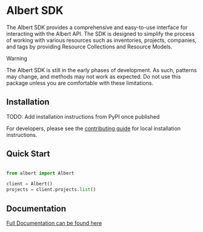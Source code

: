 # Albert SDK
The Albert SDK provides a comprehensive and easy-to-use interface for interacting with the Albert API. The SDK is designed to simplify the process of working with various resources such as inventories, projects, companies, and tags by providing Resource Collections and Resource Models.

> [!WARNING]
> The Albert SDK is still in the early phases of development. As such, patterns may change, and methods may not work as expected. Do not use this package unless you are comfortable with these limitations.

## Installation

TODO: Add installation instructions from PyPI once published

For developers, please see the [contributing guide](CONTRIBUTING.md) for local installation instructions.

## Quick Start

```python

from albert import Albert

client = Albert()
projects = client.projects.list()

```

## Documentation

[Full Documentation can be found here](https://glowing-sniffle-8jy8mwz.pages.github.io/)
